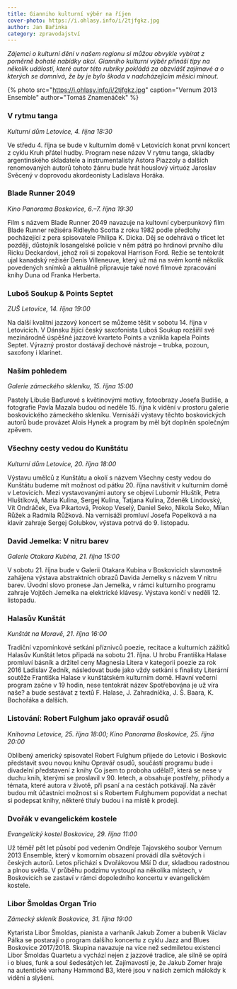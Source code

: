 ```yaml
---
title: Gianniho kulturní výběr na říjen
cover-photo: https://i.ohlasy.info/i/2tjfgkz.jpg
author: Jan Bařinka
category: zpravodajství
---
```


*Zájemci o kulturní dění v našem regionu si můžou obvykle vybírat z poměrně bohaté nabídky akcí. Gianniho kulturní výběr přináší tipy na několik událostí, které autor této rubriky pokládá za obzvlášť zajímavé a o kterých se domnívá, že by je bylo škoda v nadcházejícím měsíci minout.*

{% photo src="https://i.ohlasy.info/i/2tjfgkz.jpg" caption="Vernum 2013 Ensemble" author="Tomáš Znamenáček" %}

### V rytmu tanga

*Kulturní dům Letovice, 4. října 18:30*

Ve středu 4. října se bude v kulturním domě v Letovicích konat první koncert z cyklu Kruh přátel hudby. Program nese název V rytmu tanga, skladby argentinského skladatele a instrumentalisty Astora Piazzoly a dalších renomovaných autorů tohoto žánru bude hrát houslový virtuóz Jaroslav Svěcený v doprovodu akordeonisty Ladislava Horáka.

### Blade Runner 2049

*Kino Panorama Boskovice, 6.–7. října 19:30*

Film s názvem Blade Runner 2049 navazuje na kultovní cyberpunkový film Blade Runner režiséra Ridleyho Scotta z roku 1982 podle předlohy pocházející z pera spisovatele Philipa K. Dicka. Děj se odehrává o třicet let později, důstojník losangelské policie v něm pátrá po hrdinovi prvního dílu Ricku Deckardovi, jehož roli si zopakoval Harrison Ford. Režie se tentokrát ujal kanadský režisér Denis Villeneuve, který už má na svém kontě několik povedených snímků a aktuálně připravuje také nové filmové zpracování knihy Duna od Franka Herberta.

### Luboš Soukup & Points Septet

*ZUŠ Letovice, 14. října 19:00*

Na další kvalitní jazzový koncert se můžeme těšit v sobotu 14. října v Letovicích. V Dánsku žijící český saxofonista Luboš Soukup rozšířil své mezinárodně úspěšné jazzové kvarteto Points a vznikla kapela Points Septet. Výrazný prostor dostávají dechové nástroje – trubka, pozoun, saxofony i klarinet.

### Naším pohledem

*Galerie zámeckého skleníku, 15. října 15:00*

Pastely Libuše Baďurové s květinovými motivy, fotoobrazy Josefa Budiše, a fotografie Pavla Mazala budou od neděle 15. října k vidění v prostoru galerie boskovického zámeckého skleníku. Vernisáží výstavy těchto boskovických autorů bude provázet Alois Hynek a program by měl být doplněn společným zpěvem.

### Všechny cesty vedou do Kunštátu

*Kulturní dům Letovice, 20. října 18:00*

Výstavu umělců z Kunštátu a okolí s názvem Všechny cesty vedou do Kunštátu budeme mít možnost od pátku 20. října navštívit v kulturním domě v Letovicích. Mezi vystavovanými autory se objeví Lubomír Hluštík, Petra Hluštíková, Maria Kulina, Sergej Kulina, Tatjana Kulina, Zdeněk Lindovský, Vít Ondráček, Eva Pikartová, Prokop Veselý, Daniel Seko, Nikola Seko, Milan Růžek a Radmila Růžková. Na vernisáži promluví Josefa Popelková a na klavír zahraje Sergej Golubkov, výstava potrvá do 9. listopadu.

### David Jemelka: V nitru barev

*Galerie Otakara Kubína, 21. října 15:00*

V sobotu 21. října bude v Galerii Otakara Kubína v Boskovicích slavnostně zahájena výstava abstraktních obrazů Davida Jemelky s názvem V nitru barev. Úvodní slovo pronese Jan Jemelka, v rámci kulturního programu zahraje Vojtěch Jemelka na elektrické klávesy. Výstava končí v neděli 12. listopadu.

### Halasův Kunštát

*Kunštát na Moravě, 21. října 16:00*

Tradiční vzpomínkové setkání příznivců poezie, recitace a kulturních zážitků Halasův Kunštát letos připadá na sobotu 21. října. U hrobu Františka Halase promluví básník a držitel ceny Magnesia Litera v kategorii poezie za rok 2016 Ladislav Zedník, následovat bude jako vždy setkání s finalisty Literární soutěže Františka Halase v kunštátském kulturním domě. Hlavní večerní program začne v 19 hodin, nese tentokrát název Spotřebována je už víra naše? a bude sestávat z textů F. Halase, J. Zahradníčka, J. Š. Baara, K. Bochořáka a dalších.

### Listování: Robert Fulghum jako opravář osudů

*Knihovna Letovice, 25. října 18:00; Kino Panorama Boskovice, 25. října 20:00*

Oblíbený americký spisovatel Robert Fulghum přijede do Letovic i Boskovic představit svou novou knihu Opravář osudů, součástí programu bude i divadelní představení z knihy Co jsem to proboha udělal?, která se nese v duchu knih, kterými se proslavil v 90. letech, a obsahuje postřehy, příhody a témata, které autora v životě, při psaní a na cestách potkávají. Na závěr budou mít účastníci možnost si s Robertem Fulghumem popovídat a nechat si podepsat knihy, některé tituly budou i na místě k prodeji.

### Dvořák v evangelickém kostele

*Evangelický kostel Boskovice, 29. října 11:00*

Už téměř pět let působí pod vedením Ondřeje Tajovského soubor Vernum 2013 Ensemble, který v komorním obsazení provádí díla světových i českých autorů. Letos přichází s Dvořákovou Mší D dur, skladbou radostnou a plnou světla. V průběhu podzimu vystoupí na několika místech, v Boskovicích se zastaví v rámci dopoledního koncertu v evangelickém kostele.

### Libor Šmoldas Organ Trio

*Zámecký skleník Boskovice, 31. října 19:00*

Kytarista Libor Šmoldas, pianista a varhaník Jakub Zomer a bubeník Václav Pálka se postarají o program dalšího koncertu z cyklu Jazz and Blues Boskovice 2017/2018. Skupina navazuje na více než sedmiletou existenci Libor Šmoldas Quartetu a vychází nejen z jazzové tradice, ale silně se opírá i o blues, funk a soul šedesátých let. Zajímavostí je, že Jakub Zomer hraje na autentické varhany Hammond B3, které jsou v našich zemích málokdy k vidění a slyšení.
